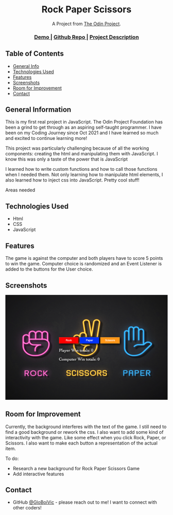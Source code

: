 <h1 align="center">Rock Paper Scissors</h1>

<div align="center">
   A Project from <a href="https://www.theodinproject.com/" target="_blank">The Odin Project</a>.
</div>

<div align="center">
  <h3>
    <a href="https://{your-demo-link.your-domain">
      Demo
    </a>
    <span> | </span>
    <a href="https://github.com/GloBoiVic/rock-paper-scissors">
      Github Repo
    </a>
    <span> | </span>
    <a href="https://www.theodinproject.com/lessons/foundations-revisiting-rock-paper-scissors">
      Project Description
    </a>
  </h3>
</div>

## Table of Contents

- [General Info](#general-information)
- [Technologies Used](#technologies-used)
- [Features](#features)
- [Screenshots](#screenshots)
- [Room for Improvement](#room-for-improvement)
- [Contact](#contact)

## General Information

This is my first real project in JavaScript. The Odin Project Foundation has been a grind to get through as an aspiring self-taught programmer. I have been on my Coding Journey since Oct 2021 and I have learned so much and excited to continue learning more!

This project was particularly challenging because of all the working components: creating the html and manipulating them with JavaScript. I know this was only a taste of the power that is JavaScript

I learned how to write custom functions and how to call those functions when I needed them. Not only learning how to manipulate html elements, I also learned how to inject css into JavaScript. Pretty cool stuff!

Areas needed

## Technologies Used

- Html
- CSS
- JavaScript

## Features

The game is against the computer and both players have to score 5 points to win the game. Computer choice is randomized and an Event Listener is added to the buttons for the User choice.

## Screenshots

![screenshot](rps-screenshot.png)

## Room for Improvement

Currently, the background interferes with the text of the game. I still need to find a good background or rework the css. I also want to add some kind of interactivity with the game. Like some effect when you click Rock, Paper, or Scissors. I also want to make each button a representation of the actual item.

To do:

- Research a new background for Rock Paper Scissors Game
- Add interactive features

## Contact

- GitHub [@GloBoiVic](https://github.com/vicdatrader) - please reach out to me! I want to connect with other coders!
